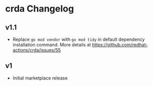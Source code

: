 # crda Changelog

## v1.1
- Replace `go mod vendor` with `go mod tidy` in default dependency installation command. More details at https://github.com/redhat-actions/crda/issues/55

## v1
- Initial marketplace release
